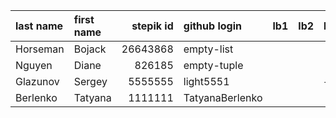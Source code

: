 | last name   | first name   |   stepik id | github login   | lb1   | lb2   | lb3   | lb4   | ts1   | ts2   | tp   | pj   |
|:------------|:-------------|------------:|:---------------|:------|:------|:------|:------|:------|:------|:-----|:-----|
| Horseman    | Bojack       |    26643868 | empty-list     |       |       |       |       |       |       |      |      |
| Nguyen      | Diane        |      826185 | empty-tuple    |       |       |       |       |       |       |      |      |
| Glazunov    | Sergey       |     5555555 | light5551      |       |       | +     |       |       |       |      |      |
| Berlenko    | Tatyana      |     1111111 | TatyanaBerlenko|       |       |       |       |       |       |      |      |
